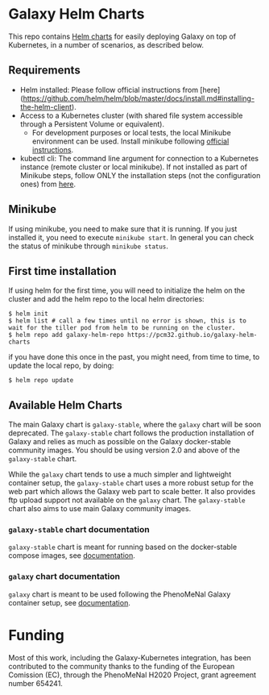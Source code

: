 # Galaxy Helm Charts

This repo contains [Helm charts](https://helm.sh/) for easily deploying Galaxy on top of Kubernetes, in a number of scenarios, as described below.

## Requirements

- Helm installed: Please follow official instructions from [here] (https://github.com/helm/helm/blob/master/docs/install.md#installing-the-helm-client).
- Access to a Kubernetes cluster (with shared file system accessible through a Persistent Volume or equivalent).
  - For development purposes or local tests, the local Minikube environment can be used. Install minikube following [official instructions](https://kubernetes.io/docs/tasks/tools/install-minikube/).
- kubectl cli: The command line argument for connection to a Kubernetes instance (remote cluster or local minikube). If not installed as part of Minikube steps, follow ONLY the installation steps (not the configuration ones) from [here]( https://kubernetes.io/docs/tasks/tools/install-kubectl/).

## Minikube

If using minikube, you need to make sure that it is running. If you just installed it, you need to execute `minikube start`. In general you can check the status of minikube through `minikube status`.

## First time installation

If using helm for the first time, you will need to initialize the helm on the cluster and add the helm repo to the local helm directories:

```
$ helm init
$ helm list # call a few times until no error is shown, this is to wait for the tiller pod from helm to be running on the cluster.
$ helm repo add galaxy-helm-repo https://pcm32.github.io/galaxy-helm-charts
```

if you have done this once in the past, you might need, from time to time, to update the local repo, by doing:

```
$ helm repo update
```
  
## Available Helm Charts

The main Galaxy chart is `galaxy-stable`, where the `galaxy` chart will be soon deprecated. The `galaxy-stable` chart follows the production installation of Galaxy and relies as much as possible on the Galaxy docker-stable community images. You should be using version 2.0 and above of the `galaxy-stable` chart.

While the `galaxy` chart tends to use a much simpler and lightweight container setup, the `galaxy-stable` chart uses a more robust setup for the web part which allows the Galaxy web part to scale better. It also provides ftp upload support not available on the `galaxy` chart. The `galaxy-stable` chart also aims to use main Galaxy community images.

### `galaxy-stable` chart documentation

`galaxy-stable` chart is meant for running based on the docker-stable compose images, see [documentation](README-galaxy-stable.md).

### `galaxy` chart documentation

`galaxy` chart is meant to be used following the PhenoMeNal Galaxy container setup, see [documentation](README-galaxy.md).


# Funding

Most of this work, including the Galaxy-Kubernetes integration, has been contributed to the community thanks to the funding of the European Comission (EC), through the PhenoMeNal H2020 Project, grant agreement number 654241.
